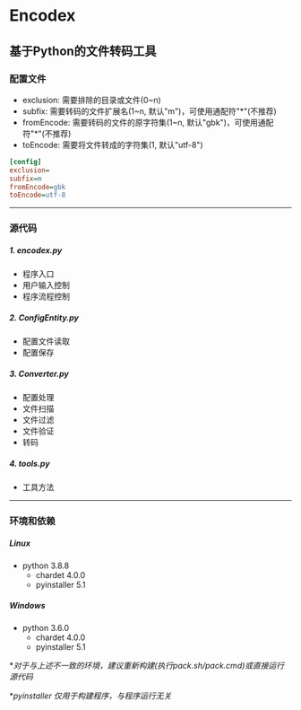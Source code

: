 # Encodex
## 基于Python的文件转码工具
### 配置文件
- exclusion: 需要排除的目录或文件(0~n)
- subfix: 需要转码的文件扩展名(1~n, 默认"m")，可使用通配符"*"(不推荐)
- fromEncode: 需要转码的文件的原字符集(1~n, 默认"gbk")，可使用通配符"*"(不推荐)
- toEncode: 需要将文件转成的字符集(1, 默认"utf-8")

````ini
[config]
exclusion=
subfix=m
fromEncode=gbk
toEncode=utf-8
````
---
### 源代码
##### 1. encodex.py

- 程序入口
- 用户输入控制
- 程序流程控制
  
##### 2. ConfigEntity.py
- 配置文件读取
- 配置保存
  
##### 3. Converter.py
- 配置处理
- 文件扫描
- 文件过滤
- 文件验证
- 转码
  
##### 4. tools.py
- 工具方法

---
### 环境和依赖
##### Linux
- python 3.8.8
  - chardet 4.0.0
  - pyinstaller 5.1

##### Windows
- python 3.6.0
  - chardet 4.0.0
  - pyinstaller 5.1

**对于与上述不一致的环境，建议重新构建(执行pack.sh/pack.cmd)或直接运行源代码*

**pyinstaller 仅用于构建程序，与程序运行无关*